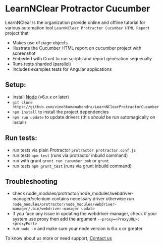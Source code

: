 
# LearnNClear Protractor Cucumber
LearnNClear is the organization provide online and offline tutorial for various automation tool
`LearnNClear Protractor Cucumber HTML Report` project that
* Makes use of page objects
* Illustrate the Cucumber HTML report on cucumber project with screenshot
* Embeded with Grunt to run scripts and report generation sequenally
* Runs tests sharded (parallel)
* Includes examples tests for Angular applications

## Setup:
* Install [Node](http://nodejs.org) (v6.x.x or later)
* `git clone https://github.com/vinohkumamahendra/LearnNClearProtractorCucumber`
* `npm install` to install the project dependencies
* `npm run update` to update drivers (this _should_ be run automagically on install)

## Run tests:
* run tests via plain Protractor `protractor protractor.conf.js`
* run tests `npm test` (runs via protractor inbuild command)
* run with grunt `grunt run_cucumber_pob` or `grunt`
* run tests `npm grunt_test` (runs via grunt inbuild command)

## Troubleshooting
* check node_modules/protractor/node_modules/webdriver-manager/selenium contains necessary driver otherwise run `node_modules/protractor/node_modules/webdriver-manager/.bin/webdriver-manager update`
* If you face any issue in updating the webdriver-manager, check if your system use proxy then add the argument `--proxy=<ProxyURL>:<proxyPort>`
* run `node -v` and make sure your node version is 6.x.x or greater

To know about us more or need support, [Contact us](http://learnnshine.com/contact-us)
